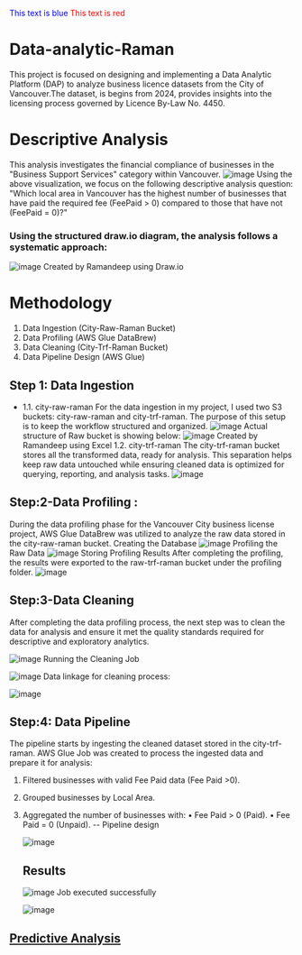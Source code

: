 <span style="color:blue">This text is blue</span>
<span style="color:red">This text is red</span>
# Data-analytic-Raman
This project is focused on designing and implementing a Data Analytic Platform (DAP) to analyze business licence datasets from the City of Vancouver.The dataset, is begins from 2024, provides insights into the licensing process governed by Licence By-Law No. 4450. 

# Descriptive Analysis
This analysis investigates the financial compliance of businesses in the "Business Support Services" category within Vancouver.
![image](https://github.com/user-attachments/assets/653b93c8-aa34-4d58-a27f-b29be515124a)
Using the above visualization, we focus on the following descriptive analysis question:
"Which local area in Vancouver has the highest number of businesses that have paid the required fee (FeePaid > 0) compared to those that have not (FeePaid = 0)?"
### Using the structured draw.io diagram, the analysis follows a systematic approach:
![image](https://github.com/user-attachments/assets/fba50c7e-d825-445d-941a-a3aebc32c800)
Created by Ramandeep using Draw.io
# Methodology
1.	Data Ingestion (City-Raw-Raman Bucket)
2.	Data Profiling (AWS Glue DataBrew)
3.	Data Cleaning (City-Trf-Raman Bucket)
4.	Data Pipeline Design (AWS Glue)

## Step 1: Data Ingestion
- 1.1.	city-raw-raman
For the data ingestion in my project, I used two S3 buckets: city-raw-raman and city-trf-raman. The purpose of this setup is to keep the workflow structured and organized.
![image](https://github.com/user-attachments/assets/d6a656cc-3899-44c7-8059-bb5a74ccd961)
Actual structure of Raw bucket is showing below:
![image](https://github.com/user-attachments/assets/9002055e-74ce-4000-8c1d-5eba9966efee)
Created by Ramandeep using Excel
1.2.	city-trf-raman
The city-trf-raman bucket stores all the transformed data, ready for analysis. This separation helps keep raw data untouched while ensuring cleaned data is optimized for querying, reporting, and analysis tasks.
 ![image](https://github.com/user-attachments/assets/b0a677cf-b319-4e43-b7bb-18a9e7e6dbb7)
## Step:2-Data Profiling :
During the data profiling phase for the Vancouver City business license project, AWS Glue DataBrew was utilized to analyze the raw data stored in the city-raw-raman bucket.
Creating the Database
![image](https://github.com/user-attachments/assets/a08cbb0c-95d8-4136-8f60-faf22e94c0d4)
Profiling the Raw Data
![image](https://github.com/user-attachments/assets/f4200453-c2d8-41e0-ad99-e7e269f360a5)
Storing Profiling Results
After completing the profiling, the results were exported to the raw-trf-raman bucket under the profiling folder. 
![image](https://github.com/user-attachments/assets/d944cace-2937-4bb2-af2d-6cfc75f059f7)
## Step:3-Data Cleaning 
After completing the data profiling process, the next step was to clean the data for analysis and ensure it met the quality standards required for descriptive and exploratory analytics.

![image](https://github.com/user-attachments/assets/6454984f-042c-4a05-9959-9d3fee0658fb)
Running the Cleaning Job

![image](https://github.com/user-attachments/assets/bff30be9-7f8d-4d8d-8e90-74b0bba23225)
Data linkage for cleaning process:

![image](https://github.com/user-attachments/assets/6aa901be-4126-4e94-bd53-13e21adeeaf4)
## Step:4: Data Pipeline
The pipeline starts by ingesting the cleaned dataset stored in the city-trf-raman. AWS Glue Job was created to process the ingested data and prepare it for analysis:
1.	Filtered businesses with valid Fee Paid data (Fee Paid >0).
2.	Grouped businesses by Local Area.
3.	Aggregated the number of businesses with:
•	Fee Paid > 0 (Paid).
•	Fee Paid = 0 (Unpaid).
   -- Pipeline design

  	![image](https://github.com/user-attachments/assets/c87777e7-b356-4327-8ded-5fd8675d16b0)
  	## Results

  	![image](https://github.com/user-attachments/assets/05d06178-1e63-4d9b-b6ea-5850966bfc0b)
  	Job executed successfully

  	![image](https://github.com/user-attachments/assets/6ddb97cd-b514-4a03-b8a3-786d9c340a90)

   ## [Predictive Analysis](Assignment2_predictive.ipynb)
   











